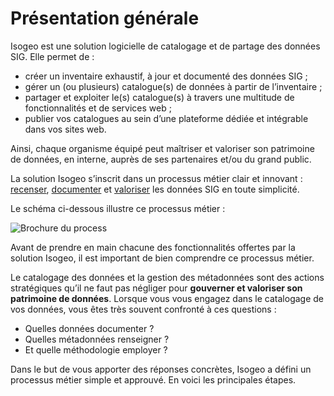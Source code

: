 # Présentation générale

Isogeo est une solution logicielle de catalogage et de partage des données SIG. Elle permet de :

* créer un inventaire  exhaustif, à jour et documenté des données SIG ;
* gérer un (ou plusieurs) catalogue(s) de données à partir de l’inventaire ;
* partager et exploiter le(s) catalogue(s) à travers une multitude de fonctionnalités et de services web ;
* publier vos catalogues au sein d’une plateforme dédiée et intégrable dans vos sites web.

Ainsi, chaque organisme équipé peut maîtriser et valoriser son patrimoine de données, en interne, auprès de ses partenaires et/ou du grand public.

La solution Isogeo s’inscrit dans un processus métier clair et innovant : [recenser](inventorize.html), [documenter](documentation.html) et [valoriser](share.html) les données SIG en toute simplicité.

Le schéma ci-dessous illustre ce processus métier :

![Brochure du process](/assets/brochure_FR.png "Un processus orienté métier")

Avant de prendre en main chacune des fonctionnalités offertes par la solution Isogeo, il est important de bien comprendre ce processus métier.

Le catalogage des données et la gestion des métadonnées sont des actions stratégiques qu’il ne faut pas négliger pour **gouverner et valoriser son patrimoine de données**. Lorsque vous vous engagez dans le catalogage de vos données, vous êtes très souvent confronté à ces questions :

* Quelles données documenter ?
* Quelles métadonnées renseigner ?
* Et quelle méthodologie employer ?

Dans le but de vous apporter des réponses concrètes, Isogeo a défini un processus métier simple et approuvé. En voici les principales étapes.

